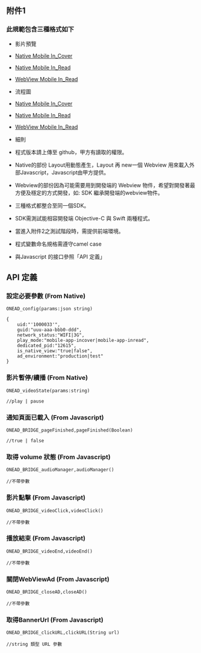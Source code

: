 ## 附件1
### 此規範包含三種格式如下

* 影片預覽
 * [Native Mobile In_Cover](https://goo.gl/k7cIZN)
 * [Native Mobile In_Read](https://goo.gl/hAIuEA)
 * [WebView Mobile In_Read](https://goo.gl/F3dL0t)

 
* 流程圖
 * [Native Mobile In_Cover](https://goo.gl/ij9WPi)
 * [Native Mobile In_Read](https://goo.gl/cAV6RT)
 * [WebView Mobile In_Read](https://goo.gl/QWNpw4)
 
* 細則
 * 程式版本請上傳至 github，甲方有讀取的權限。 
 * Native的部份 Layout用動態產生，Layout 再 new一個 Webview 用來載入外部Javascript，Javascript由甲方提供。
 * Webview的部份因為可能需要用到開發端的 Webview 物件，希望對開發著最方便及穩定的方式開發，如: SDK 繼承開發端的webview物件。
 * 三種格式都整合至同一個SDK。
 * SDK需測試能相容開發端 Objective-C 與 Swift 兩種程式。
 * 當進入附件2之測試階段時，需提供前端環境。
 * 程式變數命名規格需遵守camel case
 * 與Javascript 的接口參照「API 定義」

## API 定義
### 設定必要參數 (From Native)

`ONEAD_config(params:json string)`

```
{
    uid:"'1000033'", 
    guid:"uuu-aaa-bbb0-ddd", 
    network_status:"WIFI|3G", 
    play_mode:"mobile-app-incover|mobile-app-inread", 
    dedicated_pid:"12615", 
    is_native_view:"true|false", 
    ad_environment:"production|test"
}
```

### 影片暫停/續播 (From Native)

`ONEAD_videoState(params:string)`

```
//play | pause
```

### 通知頁面已載入 (From Javascript)

`ONEAD_BRIDGE_pageFinished,pageFinished(Boolean)`

```
//true | false
```

### 取得 volume 狀態 (From Javascript)

`ONEAD_BRIDGE_audioManager,audioManager()`

```
//不帶參數
```


### 影片點擊 (From Javascript)

`ONEAD_BRIDGE_videoClick,videoClick()`

```
//不帶參數
```

### 播放結束 (From Javascript)

`ONEAD_BRIDGE_videoEnd,videoEnd()`

```
//不帶參數
```

### 關閉WebViewAd (From Javascript)

`ONEAD_BRIDGE_closeAD,closeAD()`

```
//不帶參數
```

### 取得BannerUrl (From Javascript)

`ONEAD_BRIDGE_clickURL,clickURL(String url)`

```
//string 類型 URL 參數
```
